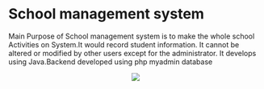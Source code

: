 # School management system
Main Purpose of School management system is to make the whole school Activities on System.It would record student information. 
It cannot be altered or modified by other users except for the administrator. 
It develops using Java.Backend developed using php myadmin database

<p align="center">
  <kbd>
<img src="https://www.nipuniudari.tech/static/media/p4.bbc8a307.png"></img>
  </kbd>
</p>
